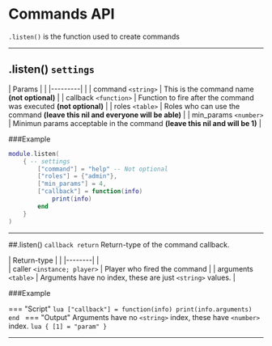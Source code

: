 # Commands API
`.listen()` is the function used to create commands

---


## .listen() `settings`
|  Params |                                             |
|---------|                                             |
| command `<string>` | This is the command name **(not optional)** |
| callback `<function>` | Function to fire after the command was executed **(not optional)** |
| roles `<table>` | Roles who can use the command **(leave this nil and everyone will be able)** |
| min_params `<number>` | Minimun params acceptable in the command **(leave this nil and will be 1)** |

###Example
```lua
module.listen(
    { -- settings
        ["command"] = "help" -- Not optional
        ["roles"] = {"admin"},
        ["min_params"] = 4,
        ["callback"] = function(info)
            print(info)
        end
    }
)
```

---

##.listen() `callback return`
Return-type of the command callback.

| Return-type | |
|--------|    |                                       
| caller `<instance; player>` | Player who fired the command |
| arguments `<table>` | Arguments have no index, these are just `<string>` values. |

###Example

=== "Script"
    ```lua
        ["callback"] = function(info)
            print(info.arguments)
        end
    ```
=== "Output"
    Arguments have no `<string>` index, these have `<number>` index.
    ```lua
    {
        [1] = "param"
    }
    ```

---
